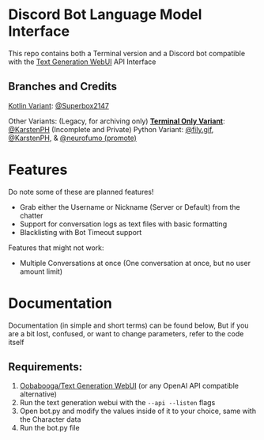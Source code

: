 # Discord Bot Language Model Interface
This repo contains both a Terminal version and a Discord bot compatible with the [Text Generation WebUI](https://github.com/oobabooga/text-generation-webui) API Interface

## Branches and Credits

[Kotlin Variant](https://github.com/KarstenPH/Discord-Bot-LM-Interface/tree/kotlin): [@Superbox2147](https://github.com/Superbox2147)

Other Variants:
(Legacy, for archiving only) [**Terminal Only Variant**](https://github.com/KarstenPH/Discord-Bot-LM-Interface/tree/terminal): [@KarstenPH](https://github.com/KarstenPH)
(Incomplete and Private) Python Variant: [@fily.gif](https://github.com/fily-gif), [@KarstenPH](https://github.com/KarstenPH), & [@neurofumo (promote)](https://github.com/neurofumo)


# Features
Do note some of these are planned features!
- Grab either the Username or Nickname (Server or Default) from the chatter
- Support for conversation logs as text files with basic formatting
- Blacklisting with Bot Timeout support

Features that might not work:
- Multiple Conversations at once (One conversation at once, but no user amount limit)


# Documentation

Documentation (in simple and short terms) can be found below, But if you are a bit lost, confused, or want to change parameters, refer to the code itself

## Requirements:
1. [Oobabooga/Text Generation WebUI](https://github.com/oobabooga/text-generation-webui)
  (or any OpenAI API compatible alternative)
2. Run the text generation webui with the `--api --listen` flags
3. Open bot.py and modify the values inside of it to your choice, same with the Character data
4. Run the bot.py file
